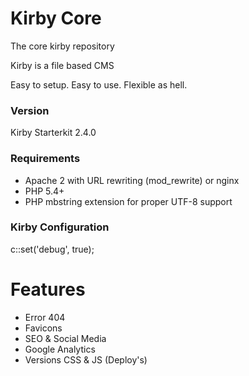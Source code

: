 # Kirby Core
The core kirby repository

Kirby is a file based CMS

Easy to setup. Easy to use. Flexible as hell.

### Version
Kirby Starterkit 2.4.0

### Requirements
* Apache 2 with URL rewriting (mod_rewrite) or nginx
* PHP 5.4+
* PHP mbstring extension for proper UTF-8 support

### Kirby Configuration
c::set('debug', true);

# Features
* Error 404
* Favicons
* SEO & Social Media
* Google Analytics
* Versions CSS & JS (Deploy's)